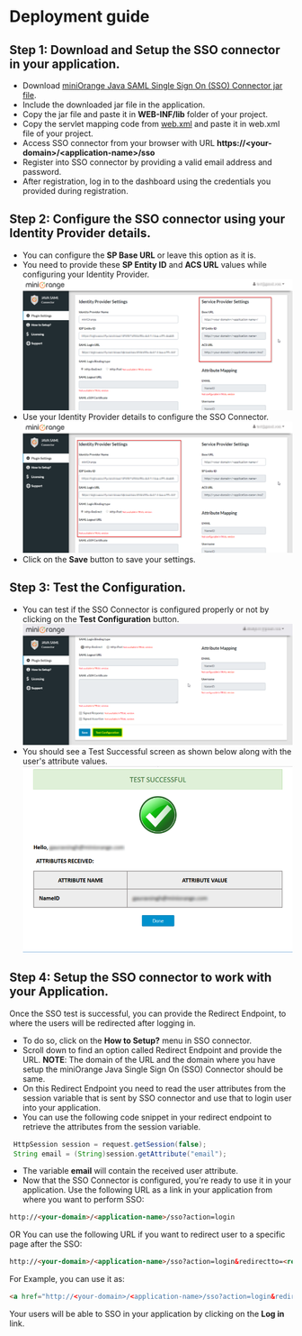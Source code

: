 # Deployment guide

## Step 1: Download and Setup the SSO connector in your application.
* Download [miniOrange Java SAML Single Sign On (SSO) Connector jar file](http://plugins.miniorange.com/go/java-saml-single-sign-sso-connector).
* Include the downloaded jar file in the application.
* Copy the jar file and paste it in **WEB-INF/lib** folder of your project.
* Copy the servlet mapping code from [web.xml](integration/web.xml) and paste it in web.xml file of your project.
* Access SSO connector from your browser with URL **https://&lt;your-domain&gt;/&lt;application-name&gt;/sso**
* Register into SSO connector by providing a valid email address and password.
* After registration, log in to the dashboard using the credentials you provided during registration.

## Step 2: Configure the SSO connector using your Identity Provider details.
* You can configure the **SP Base URL** or leave this option as it is.
* You need to provide these **SP Entity ID** and **ACS URL** values while configuring your Identity Provider.
![Java SAML SSO Connector SP Settings](java_saml_connector_sp_settings.png)
* Use your Identity Provider details to configure the SSO Connector.
![Java SAML SSO Connector IdP Settings](java_saml_connector_idp_settings.png)
* Click on the **Save** button to save your settings.

## Step 3: Test the Configuration.
* You can test if the SSO Connector is configured properly or not by clicking on the **Test Configuration** button.
![Java SAML SSO Connector Test Configuration](java_saml_connector_test_configuration.png)
* You should see a Test Successful screen as shown below along with the user's attribute values.
![Java SAML SSO Connector Test Result](java_saml_connector_test_result.png)

## Step 4: Setup the SSO connector to work with your Application.
Once the SSO test is successful, you can provide the Redirect Endpoint, to where the users will be redirected after logging in.
* To do so, click on the **How to Setup?** menu in SSO connector.
* Scroll down to find an option called Redirect Endpoint and provide the URL.
 **NOTE**: The domain of the URL and the domain where you have setup the miniOrange Java Single Sign On (SSO) Connector should be same.
* On this Redirect Endpoint you need to read the user attributes from the session variable that is sent by SSO connector and use that to login user into your application.
* You can use the following code snippet in your redirect endpoint to retrieve the attributes from the session variable.

```java
 HttpSession session = request.getSession(false);
 String email = (String)session.getAttribute("email"); 
```

* The variable **email** will contain the received user attribute. 
* Now that the SSO Connector is configured, you're ready to use it in your application.
  Use the following URL as a link in your application from where you want to perform SSO:
```html
http://<your-domain>/<application-name>/sso?action=login
```  
  OR
  You can use the following URL if you want to redirect user to a specific page after the SSO:
```html
http://<your-domain>/<application-name>/sso?action=login&redirectto=<redirect-url>
```
  For Example, you can use it as:
```html
<a href="http://<your-domain>/<application-name>/sso?action=login&redirectto=/<application-name>/dashboard">Log in</a>
```   
  Your users will be able to SSO in your application by clicking on the **Log in** link.